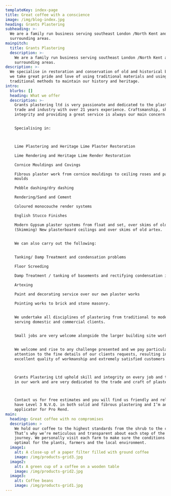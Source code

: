 ```yaml
---
templateKey: index-page
title: Great coffee with a conscience
image: /img/blog-index.jpg
heading: Grants Plastering
subheading: >-
  We are a family run business serving southeast London /North Kent and
  surrounding areas.
mainpitch:
  title: Grants Plastering
  description: >-
    We are a family run business serving southeast London /North Kent and
    surrounding areas.
description: >-
  We specialise in restoration and conservation of old and historical buildings,
  we take great pride and love of using traditional materials and using
  traditional methods to maintain our history and heritage.
intro:
  blurbs: []
  heading: What we offer
  description: >-
    Grants plastering ltd is very passionate and dedicated to the plastering
    trade and industry with over 21 years experience. Craftsmanship, skill,
    integrity and providing a great service is always our main concern.


    Specialising in:



    Lime Plastering and Heritage Lime Plaster Restoration

    Lime Rendering and Heritage Lime Render Restoration

    Cornice Mouldings and Covings

    Fibrous plaster work from cornice mouldings to ceiling roses and panels
    moulds

    Pebble dashing/dry dashing

    Rendering/Sand and Cement

    Coloured monocouche render systems

    English Stucco Finishes

    Modern Gypsum plaster systems from float and set, over skims of old walls
    (Skimming) New plasterboard ceilings and over skims of old artex.
     

    We can also carry out the following:


    Tanking/ Damp Treatment and condensation problems

    Floor Screeding 

    Damp Treatment / tanking of basements and rectifying condensation issues

    Artexing

    Paint and decorating service over our own plaster works

    Pointing works to brick and stone masonry.
     

    We undertake all disciplines of plastering from traditional to modern
    serving domestic and commercial clients.


    Small jobs are very welcome alongside the larger building site work.


    We welcome and rise to any challenge presented and we pay particular
    attention to the fine details of our clients requests, resulting in
    excellent quality of workmanship and extremely satisfied customers.



    Grants Plastering Ltd uphold skill and integrity on every job and take pride
    in our work and are very dedicated to the trade and craft of plastering.



    Contact us for free estimates and you will find us friendly and reliable, I
    have Level 3 N.V.Q. in both solid and fibrous plastering and I’m an approved
    applicator for Pro Rend.
main:
  heading: Great coffee with no compromises
  description: >
    We hold our coffee to the highest standards from the shrub to the cup.
    That’s why we’re meticulous and transparent about each step of the coffee’s
    journey. We personally visit each farm to make sure the conditions are
    optimal for the plants, farmers and the local environment.
  image1:
    alt: A close-up of a paper filter filled with ground coffee
    image: /img/products-grid3.jpg
  image2:
    alt: A green cup of a coffee on a wooden table
    image: /img/products-grid2.jpg
  image3:
    alt: Coffee beans
    image: /img/products-grid1.jpg
---
```


